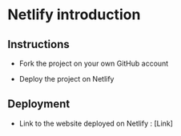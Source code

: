 # Netlify introduction

## Instructions

* Fork the project on your own GitHub account

* Deploy the project on Netlify

## Deployment

* Link to the website deployed on Netlify : [Link]
